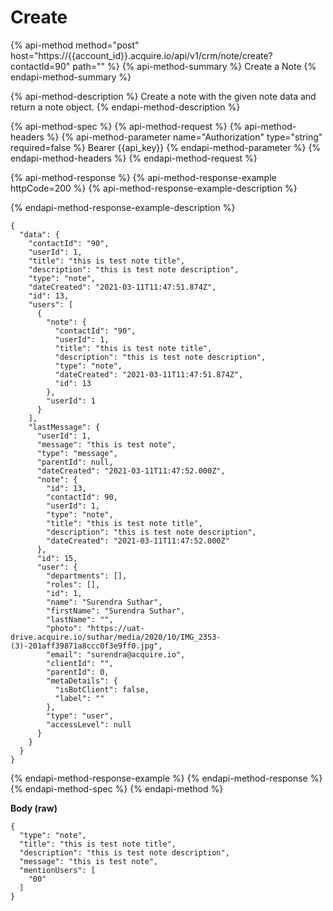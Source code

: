 # Create

{% api-method method="post" host="https://{{account\_id}}.acquire.io/api/v1/crm/note/create?contactId=90" path="" %}
{% api-method-summary %}
Create a Note
{% endapi-method-summary %}

{% api-method-description %}
Create a note with the given note data and return a note object.
{% endapi-method-description %}

{% api-method-spec %}
{% api-method-request %}
{% api-method-headers %}
{% api-method-parameter name="Authorization" type="string" required=false %}
Bearer {{api\_key}}
{% endapi-method-parameter %}
{% endapi-method-headers %}
{% endapi-method-request %}

{% api-method-response %}
{% api-method-response-example httpCode=200 %}
{% api-method-response-example-description %}

{% endapi-method-response-example-description %}

```
{
  "data": {
    "contactId": "90",
    "userId": 1,
    "title": "this is test note title",
    "description": "this is test note description",
    "type": "note",
    "dateCreated": "2021-03-11T11:47:51.874Z",
    "id": 13,
    "users": [
      {
        "note": {
          "contactId": "90",
          "userId": 1,
          "title": "this is test note title",
          "description": "this is test note description",
          "type": "note",
          "dateCreated": "2021-03-11T11:47:51.874Z",
          "id": 13
        },
        "userId": 1
      }
    ],
    "lastMessage": {
      "userId": 1,
      "message": "this is test note",
      "type": "message",
      "parentId": null,
      "dateCreated": "2021-03-11T11:47:52.000Z",
      "note": {
        "id": 13,
        "contactId": 90,
        "userId": 1,
        "type": "note",
        "title": "this is test note title",
        "description": "this is test note description",
        "dateCreated": "2021-03-11T11:47:52.000Z"
      },
      "id": 15,
      "user": {
        "departments": [],
        "roles": [],
        "id": 1,
        "name": "Surendra Suthar",
        "firstName": "Surendra Suthar",
        "lastName": "",
        "photo": "https://uat-drive.acquire.io/suthar/media/2020/10/IMG_2353-(3)-201aff39871a8ccc0f3e9ff0.jpg",
        "email": "surendra@acquire.io",
        "clientId": "",
        "parentId": 0,
        "metaDetails": {
          "isBotClient": false,
          "label": ""
        },
        "type": "user",
        "accessLevel": null
      }
    }
  }
}
```
{% endapi-method-response-example %}
{% endapi-method-response %}
{% endapi-method-spec %}
{% endapi-method %}

**Body \(raw\)**

```text
{
  "type": "note",
  "title": "this is test note title",
  "description": "this is test note description",
  "message": "this is test note",
  "mentionUsers": [
    "00"
  ]
}
```

